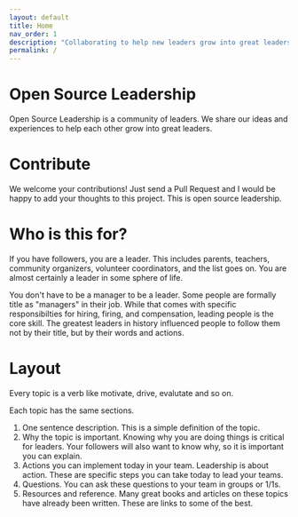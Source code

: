 ```yaml
---
layout: default
title: Home
nav_order: 1
description: "Collaborating to help new leaders grow into great leaders."
permalink: /
---
```


# Open Source Leadership
Open Source Leadership is a community of leaders.  We share our ideas and experiences to help each other grow into great leaders.

# Contribute
We welcome your contributions!  Just send a Pull Request and I would be happy to add your thoughts to this project.
This is open source leadership.

# Who is this for?
If you have followers, you are a leader.  This includes parents, teachers, community organizers, volunteer coordinators, and the list goes on.  You are almost certainly a leader in some sphere of life.

You don't have to be a manager to be a leader.
Some people are formally title as "managers" in their job.  While that comes with specific responsibilties for hiring, firing, and compensation, leading people is the core skill.  The greatest leaders in history influenced people to follow them not by their title, but by their words and actions.

# Layout
Every topic is a verb like motivate, drive, evalutate and so on.

Each topic has the same sections.
1. One sentence description.  This is a simple definition of the topic.
2. Why the topic is important.  Knowing why you are doing things is critical for leaders.  Your followers will also want to know why, so it is important you can explain.
3. Actions you can implement today in your team.   Leadership is about action.  These are specific steps you can take today to lead your teams.
4. Questions.  You can ask these questions to your team in groups or 1/1s.
5. Resources and reference.  Many great books and articles on these topics have already been written.  These are links to some of the best.
